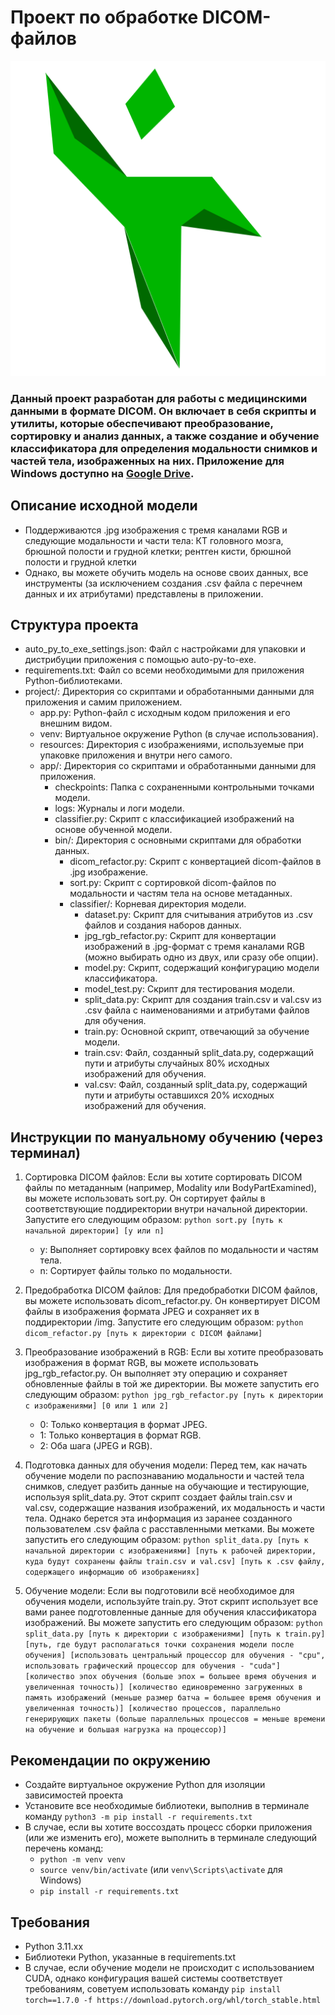 # Проект по обработке DICOM-файлов
![Alt](project/resources/icon.png)

### Данный проект разработан для работы с медицинскими данными в формате DICOM. Он включает в себя скрипты и утилиты, которые обеспечивают преобразование, сортировку и анализ данных, а также создание и обучение классификатора для определения модальности снимков и частей тела, изображенных на них. Приложение для Windows доступно на [Google Drive](https://drive.google.com/file/d/1cOc_1T1I5laebfMg65PaN-KrTuxtVlvW/view?usp=drive_link).

## Описание исходной модели

- Поддерживаются .jpg изображения с тремя каналами RGB и следующие модальности и части тела: КТ головного мозга, брюшной полости и грудной клетки; рентген кисти, брюшной полости и грудной клетки
- Однако, вы можете обучить модель на основе своих данных, все инструменты (за исключением создания .csv файла с перечнем данных и их атрибутами) представлены в приложении.

## Структура проекта

+ auto_py_to_exe_settings.json: Файл с настройками для упаковки и дистрибуции приложения с помощью auto-py-to-exe.
+ requirements.txt: Файл со всеми необходимыми для приложения Python-библиотеками.
+ project/: Директория со скриптами и обработанными данными для приложения и самим приложением.
   + app.py: Python-файл с исходным кодом приложения и его внешним видом.
   + venv: Виртуальное окружение Python (в случае использования).
   + resources: Директория с изображениями, используемые при упаковке приложения и внутри него самого.
   + app/: Директория со скриптами и обработанными данными для приложения.
      + checkpoints: Папка с сохраненными контрольными точками модели.
      + logs: Журналы и логи модели.
      + classifier.py: Скрипт с классификацией изображений на основе обученной модели.
      + bin/: Директория с основными скриптами для обработки данных.
         + dicom_refactor.py: Скрипт с конвертацией dicom-файлов в .jpg изображение.
         + sort.py: Скрипт с сортировкой dicom-файлов по модальности и частям тела на основе метаданных.
         + classifier/: Корневая директория модели.
            + dataset.py: Скрипт для считывания атрибутов из .csv файлов и создания наборов данных.
            + jpg_rgb_refactor.py: Скрипт для конвертации изображений в .jpg-формат с тремя каналами RGB (можно выбирать одно из двух, или сразу обе опции).
            + model.py: Скрипт, содержащий конфигурацию модели классификатора.
            + model_test.py: Скрипт для тестирования модели.
            + split_data.py: Скрипт для создания train.csv и val.csv из .csv файла с наименованиями и атрибутами файлов для обучения.
            + train.py: Основной скрипт, отвечающий за обучение модели.
            + train.csv: Файл, созданный split_data.py, содержащий пути и атрибуты случайных 80% исходных изображений для обучения.
            + val.csv: Файл, созданный split_data.py, содержащий пути и атрибуты оставшихся 20% исходных изображений для обучения.

## Инструкции по мануальному обучению (через терминал)

1. Сортировка DICOM файлов: Если вы хотите сортировать DICOM файлы по метаданным (например, Modality или BodyPartExamined), вы можете использовать sort.py. Он сортирует файлы в соответствующие поддиректории внутри начальной директории. Запустите его следующим образом:
```python sort.py [путь к начальной директории] [y или n]```
   - y: Выполняет сортировку всех файлов по модальности и частям тела.
   - n: Сортирует файлы только по модальности.

2. Предобработка DICOM файлов: Для предобработки DICOM файлов, вы можете использовать dicom_refactor.py. Он конвертирует DICOM файлы в изображения формата JPEG и сохраняет их в поддиректории /img. Запустите его следующим образом:
```python dicom_refactor.py [путь к директории с DICOM файлами]```
3. Преобразование изображений в RGB: Если вы хотите преобразовать изображения в формат RGB, вы можете использовать jpg_rgb_refactor.py. Он выполняет эту операцию и сохраняет обновленные файлы в той же директории. Вы можете запустить его следующим образом:
```python jpg_rgb_refactor.py [путь к директории с изображениями] [0 или 1 или 2]```
   - 0: Только конвертация в формат JPEG.
   - 1: Только конвертация в формат RGB.
   - 2: Оба шага (JPEG и RGB).

4. Подготовка данных для обучения модели: Перед тем, как начать обучение модели по распознаванию модальности и частей тела снимков, следует разбить данные на обучающие и тестирующие, используя split_data.py. Этот скрипт создает файлы train.csv и val.csv, содержащие названия изображений, их модальность и части тела. Однако берется эта информация из заранее созданного пользователем .csv файла с расставленными метками. Вы можете запустить его следующим образом:
```python split_data.py [путь к начальной директории с изображениями] [путь к рабочей директории, куда будут сохранены файлы train.csv и val.csv] [путь к .csv файлу, содержащего информацию об изображениях]```
5. Обучение модели: Если вы подготовили всё необходимое для обучения модели, используйте train.py. Этот скрипт использует все вами ранее подготовленные данные для обучения классификатора изображений. Вы можете запустить его следующим образом:
```python split_data.py [путь к директории с изображениями] [путь к train.py] [путь, где будут располагаться точки сохранения модели после обучения] [использовать центральный процессор для обучения - "cpu", использовать графический процессор для обучения - "cuda"] [количество эпох обучения (больше эпох = большее время обучения и увеличенная точность)] [количество единовременно загруженных в память изображений (меньше размер батча = большее время обучения и увеличенная точность)] [количество процессов, параллельно генерирующих пакеты (больше параллельных процессов = меньше времени на обучение и большая нагрузка на процессор)]```

## Рекомендации по окружению

- Создайте виртуальное окружение Python для изоляции зависимостей проекта
- Установите все необходимые библиотеки, выполнив в терминале команду ```python3 -m pip install -r requirements.txt```
- В случае, если вы хотите воссоздать процесс сборки приложения (или же изменить его), можете выполнить в терминале следующий перечень команд:
   - ```python -m venv venv```
   - ```source venv/bin/activate``` (или ```venv\Scripts\activate``` для Windows)
   - ```pip install -r requirements.txt```

## Требования

- Python 3.11.xx
- Библиотеки Python, указанные в requirements.txt
- В случае, если обучение модели не происходит с использованием CUDA, однако конфигурация вашей системы соответствует требованиям, советуем использовать команду ```pip install torch==1.7.0 -f https://download.pytorch.org/whl/torch_stable.html```
